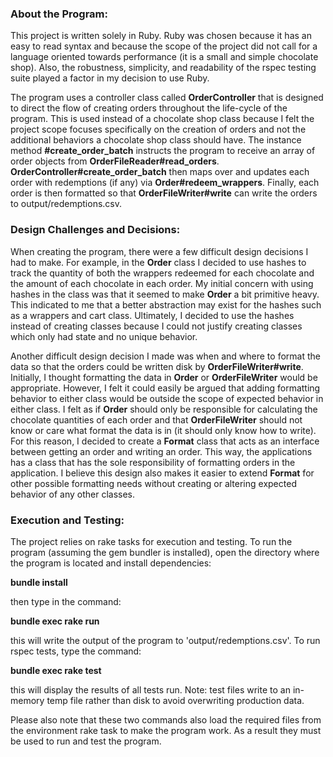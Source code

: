 ### About the Program:

This project is written solely in Ruby. Ruby was chosen because it has an easy to read syntax and because the scope of the project did not call for a language oriented towards performance (it is a small and simple chocolate shop). Also, the robustness, simplicity, and readability of the rspec testing suite played a factor in my decision to use Ruby.

The program uses a controller class called **OrderController** that is designed to direct the flow of creating orders throughout the life-cycle of the program. This is used instead of a chocolate shop class because I felt the project scope focuses specifically on the creation of orders and not the additional behaviors a chocolate shop class should have. The instance method **#create_order_batch** instructs the program to receive an array of order objects from **OrderFileReader#read_orders**. **OrderController#create_order_batch** then maps over and updates each order with redemptions (if any) via **Order#redeem_wrappers**. Finally, each order is then formatted so that **OrderFileWriter#write** can write the orders to output/redemptions.csv.


### Design Challenges and Decisions:

When creating the program, there were a few difficult design decisions I had to make. For example, in the **Order** class I decided to use hashes to track the quantity of both the wrappers redeemed for each chocolate and the amount of each chocolate in each order. My initial concern with using hashes in the class was that it seemed to make **Order** a bit primitive heavy. This indicated to me that a better abstraction may exist for the hashes such as a wrappers and cart class. Ultimately, I decided to use the hashes instead of creating classes because I could not justify creating classes which only had state and no unique behavior.

Another difficult design decision I made was when and where to format the data so that the orders could be written disk by **OrderFileWriter#write**. Initially, I thought formatting the data in **Order** or **OrderFileWriter** would be appropriate. However, I felt it could easily be argued that adding formatting behavior to either class would be outside the scope of expected behavior in either class. I felt as if **Order** should only be responsible for calculating the chocolate quantities of each order and that **OrderFileWriter** should not know or care what format the data is in (it should only know how to write). For this reason, I decided to create a **Format** class that acts as an interface between getting an order and writing an order. This way, the applications has a class that has the sole responsibility of formatting orders in the application. I believe this design also makes it easier to extend **Format** for other possible formatting needs without creating or altering expected behavior of any other classes.


### Execution and Testing:

The project relies on rake tasks for execution and testing. To run the program (assuming the gem bundler is installed), open the directory where the program is located and install dependencies:

**bundle install**

then type in the command:

**bundle exec rake run**

this will write the output of the program to 'output/redemptions.csv'.
To run rspec tests, type the command:

**bundle exec rake test**

this will display the results of all tests run. Note: test files write to an in-memory temp file rather than disk to avoid overwriting production data.

Please also note that these two commands also load the required files from the environment rake task to make the program work. As a result they must be used to run and test the program.
